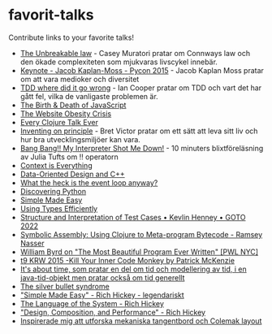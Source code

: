 # favorit-talks
Contribute links to your favorite talks!

* [The Unbreakable law](https://youtu.be/5IUj1EZwpJY) - Casey Muratori pratar om Connways law och den ökade complexiteten som mjukvaras livscykel innebär.
* [Keynote - Jacob Kaplan-Moss - Pycon 2015](https://youtu.be/hIJdFxYlEKE) - Jacob Kaplan Moss pratar om att vara medioker och diversitet
* [TDD where did it go wrong](https://youtu.be/EZ05e7EMOLM) - Ian Cooper pratar om TDD och vart det har gått fel, vilka de vanligaste problemen är.
* [The Birth & Death of JavaScript](https://www.destroyallsoftware.com/talks/the-birth-and-death-of-javascript)
* [The Website Obesity Crisis](https://webdirections.org/blog/the-website-obesity-crisis/)
* [Every Clojure Talk Ever](https://www.youtube.com/watch?v=jlPaby7suOc)
* [Inventing on principle](https://www.youtube.com/watch?v=8QiPFmIMxFc) - Bret Victor pratar om ett sätt att leva sitt liv och hur bra utvecklingsmiljöer kan vara.
* [Bang Bang!! My Interpreter Shot Me Down!](https://www.youtube.com/watch?v=lEx5y9qBow8) - 10 minuters blixtföreläsning av Julia Tufts om !! operatorn
* [Context is Everything](https://vimeo.com/644068002)
* [Data-Oriented Design and C++](https://www.youtube.com/watch?v=rX0ItVEVjHc)
* [What the heck is the event loop anyway?](https://www.youtube.com/watch?v=8aGhZQkoFbQ)
* [Discovering Python](https://www.youtube.com/watch?v=RZ4Sn-Y7AP8)
* [Simple Made Easy](https://www.youtube.com/watch?v=SxdOUGdseq4)
* [Using Types Efficiently](https://www.youtube.com/watch?v=ojZbFIQSdl8)
* [Structure and Interpretation of Test Cases • Kevlin Henney • GOTO 2022](https://www.youtube.com/watch?v=MWsk1h8pv2Q)
* [Symbolic Assembly: Using Clojure to Meta-program Bytecode - Ramsey Nasser](https://www.youtube.com/watch?v=eDad1pvwX34)
* [William Byrd on "The Most Beautiful Program Ever Written" [PWL NYC]](https://www.youtube.com/watch?v=OyfBQmvr2Hc)
* [t9 KRW 2015 -Kill Your Inner Code Monkey by Patrick McKenzie](https://www.youtube.com/watch?v=X6qlDJBz55s)
* [It's about time, som pratar en del om tid och modellering av tid, i en java-tid-objekt men pratar också om tid generellt](https://vimeo.com/291359287)
* [The silver bullet syndrome](https://vimeo.com/181766947)
* ["Simple Made Easy" - Rich Hickey - legendariskt](https://www.youtube.com/watch?v=LKtk3HCgTa8)
* [The Language of the System - Rich Hickey](https://www.youtube.com/watch?v=ROor6_NGIWU)
* ["Design, Composition, and Performance" - Rich Hickey](https://www.youtube.com/watch?v=QCwqnjxqfmY)
* [Inspirerade mig att utforska mekaniska tangentbord och Colemak layout](https://youtu.be/2ODsBxJeorw)
